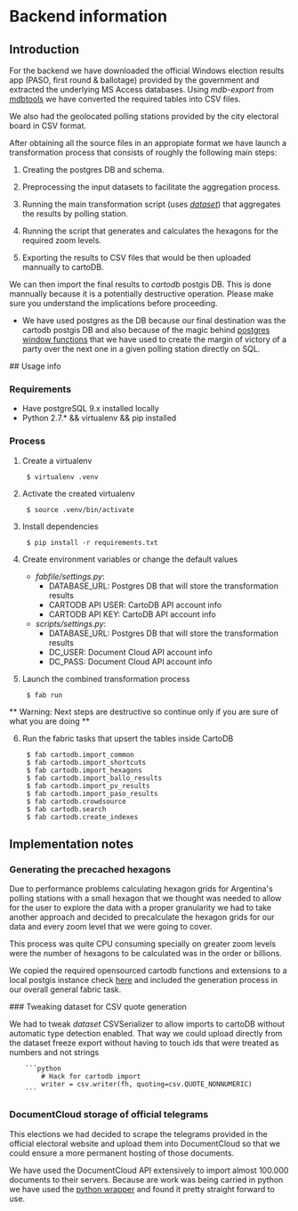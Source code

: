 Backend information
===================

## Introduction

For the backend we have downloaded the official Windows election results app (PASO, first round & ballotage) provided by the government and extracted the underlying MS Access databases. Using _mdb-export_ from [mdbtools](https://github.com/brianb/mdbtools) we have converted the required tables into CSV files.

We also had the geolocated polling stations provided by the city electoral board in CSV format.

After obtaining all the source files in an appropiate format we have launch a transformation process that consists of roughly the following main steps:

1. Creating the postgres DB and schema.

2. Preprocessing the input datasets to facilitate the aggregation process.

3. Running the main transformation script (uses [_dataset_](https://dataset.readthedocs.org/en/latest/)) that aggregates the results by polling station.

4. Running the script that generates and calculates the hexagons for the required zoom levels.

5. Exporting the results to CSV files that would be then uploaded mannually to cartoDB.

We can then import the final results to _cartodb_ postgis DB. This is done mannually because it is a potentially destructive operation. Please make sure you understand the implications before proceeding.

* We have used postgres as the DB because our final destination was the cartodb postgis DB and also because of the magic behind [postgres window functions](http://www.postgresql.org/docs/9.4/static/functions-window.html) that we have used to create the margin of victory of a party over the next one in a given polling station directly on SQL.

## Usage info

### Requirements

* Have postgreSQL 9.x installed locally
* Python 2.7.\* && virtualenv && pip installed 

### Process

1. Create a virtualenv

        $ virtualenv .venv

2. Activate the created virtualenv

        $ source .venv/bin/activate

3. Install dependencies

        $ pip install -r requirements.txt

4. Create environment variables or change the default values 
    * _fabfile/settings.py_:
        * DATABASE_URL: Postgres DB that will store the transformation results
        * CARTODB API USER: CartoDB API account info
        * CARTODB API KEY: CartoDB API account info
    * _scripts/settings.py_:
        * DATABASE_URL: Postgres DB that will store the transformation results
        * DC_USER: Document Cloud API account info
        * DC_PASS: Document Cloud API account info

5. Launch the combined transformation process

        $ fab run

** Warning: Next steps are destructive so continue only if you are sure of what you are doing **

6. Run the fabric tasks that upsert the tables inside CartoDB 

        $ fab cartodb.import_common
        $ fab cartodb.import_shortcuts
        $ fab cartodb.import_hexagons
        $ fab cartodb.import_ballo_results
        $ fab cartodb.import_pv_results
        $ fab cartodb.import_paso_results
        $ fab cartodb.crowdsource
        $ fab cartodb.search
        $ fab cartodb.create_indexes

## Implementation notes

### Generating the precached hexagons

Due to performance problems calculating hexagon grids for Argentina's polling stations with a small hexagon that we thought was needed to allow for the user to explore the data with a proper granularity we had to take another approach and decided to precalculate the hexagon grids for our data and every zoom level that we were going to cover.

This process was quite CPU consuming specially on greater zoom levels were the number of hexagons to be calculated was in the order or billions.

We copied the required opensourced cartodb functions and extensions to a local postgis instance check [here](data/sql/create_cartodb_functions.sql) and included the generation process in our overall general fabric task.

### Tweaking dataset for CSV quote generation

We had to tweak _dataset_ CSVSerializer to allow imports to cartoDB without automatic type detection enabled. That way we could upload directly from the dataset freeze export without having to touch ids that were treated as numbers and not strings

        ```python
            # Hack for cartodb import
            writer = csv.writer(fh, quoting=csv.QUOTE_NONNUMERIC)
        ```

### DocumentCloud storage of official telegrams

This elections we had decided to scrape the telegrams provided in the official electoral website and upload them into DocumentCloud so that we could ensure a more permanent hosting of those documents.

We have used the DocumentCloud API extensively to import almost 100.000 documents to their servers. Because are work was being carried in python we have used the [python wrapper](http://python-documentcloud.readthedocs.org/en/latest/) and found it pretty straight forward to use.
